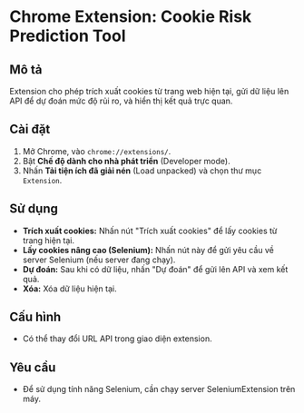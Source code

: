 # Chrome Extension: Cookie Risk Prediction Tool

## Mô tả
Extension cho phép trích xuất cookies từ trang web hiện tại, gửi dữ liệu lên API để dự đoán mức độ rủi ro, và hiển thị kết quả trực quan.

## Cài đặt

1. Mở Chrome, vào `chrome://extensions/`.
2. Bật **Chế độ dành cho nhà phát triển** (Developer mode).
3. Nhấn **Tải tiện ích đã giải nén** (Load unpacked) và chọn thư mục `Extension`.

## Sử dụng

- **Trích xuất cookies:** Nhấn nút "Trích xuất cookies" để lấy cookies từ trang hiện tại.
- **Lấy cookies nâng cao (Selenium):** Nhấn nút này để gửi yêu cầu về server Selenium (nếu server đang chạy).
- **Dự đoán:** Sau khi có dữ liệu, nhấn "Dự đoán" để gửi lên API và xem kết quả.
- **Xóa:** Xóa dữ liệu hiện tại.

## Cấu hình

- Có thể thay đổi URL API trong giao diện extension.

## Yêu cầu

- Để sử dụng tính năng Selenium, cần chạy server SeleniumExtension trên máy.